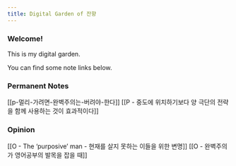 ```yaml
---
title: Digital Garden of 잔향
---
```


### Welcome!

This is my digital garden.

You can find some note links below.

### Permanent Notes
[[p-멀리-가려면-완벽주의는-버려야-한다]]
[[P - 중도에 위치하기보다 양 극단의 전략을 함께 사용하는 것이 효과적이다]]

### Opinion
[[O - The ‘purposive’ man - 현재를 살지 못하는 이들을 위한 변명]]
[[O - 완벽주의가 영어공부의 발목을 잡을 때]]

